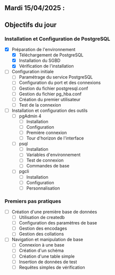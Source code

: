 ## Mardi 15/04/2025 :

## Objectifs du jour

### Installation et Configuration de PostgreSQL

- [X] Préparation de l'environnement
  - [X] Téléchargement de PostgreSQL
  - [X] Installation du SGBD
  - [X] Vérification de l'installation

- [ ] Configuration initiale
  - [ ] Paramétrage du service PostgreSQL
  - [ ] Configuration du port et des connexions
  - [ ] Gestion du fichier postgresql.conf
  - [ ] Gestion du fichier pg_hba.conf
  - [ ] Création du premier utilisateur
  - [ ] Test de la connexion

- [ ] Installation et configuration des outils
  - [ ] pgAdmin 4
    - [ ] Installation
    - [ ] Configuration
    - [ ] Première connexion
    - [ ] Tour d'horizon de l'interface
  - [ ] psql
    - [ ] Installation
    - [ ] Variables d'environnement
    - [ ] Test de connexion
    - [ ] Commandes de base
  - [ ] pgcli
    - [ ] Installation
    - [ ] Configuration
    - [ ] Personnalisation

### Premiers pas pratiques

- [ ] Création d'une première base de données
  - [ ] Utilisation de createdb
  - [ ] Configuration des paramètres de base
  - [ ] Gestion des encodages
  - [ ] Gestion des collations

- [ ] Navigation et manipulation de base
  - [ ] Connexion à une base
  - [ ] Création d'un schéma
  - [ ] Création d'une table simple
  - [ ] Insertion de données de test
  - [ ] Requêtes simples de vérification
